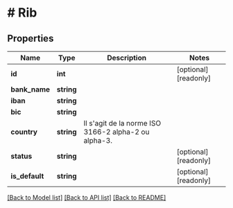 # # Rib

## Properties

Name | Type | Description | Notes
------------ | ------------- | ------------- | -------------
**id** | **int** |  | [optional] [readonly] 
**bank_name** | **string** |  | 
**iban** | **string** |  | 
**bic** | **string** |  | 
**country** | **string** | Il s&#39;agit de la norme ISO 3166-2 alpha-2 ou alpha-3. | 
**status** | **string** |  | [optional] [readonly] 
**is_default** | **string** |  | [optional] [readonly] 

[[Back to Model list]](../../README.md#documentation-for-models) [[Back to API list]](../../README.md#documentation-for-api-endpoints) [[Back to README]](../../README.md)


